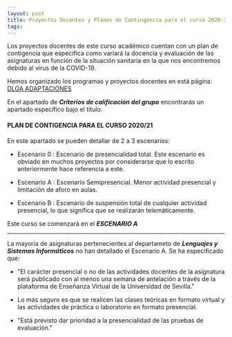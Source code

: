 ```yaml
---
layout: post
title: Proyectos Docentes y Planes de Contingencia para el curso 2020-2021
tags: 
---
```


Los proyectos docentes de este curso académico cuentan con un plan de contigencia que especifica como variará la docencia y evaluación de las asignaturas en función de la situación sanitaria en la que nos encontremos debido al virus de la COVID-19.

Hemos organizado los programas y proyectos docentes en está página: [DLGA ADAPTACIONES](https://dlga.github.io/dlgaadaptaciones/)

En el apartado de ***Criterios de calificación del grupo*** encontrarás un apartado específico bajo el título:

#### PLAN DE CONTIGENCIA PARA EL CURSO 2020/21

En este apartado se pueden detallar de 2 a 3 escenarios:

  * Escenario 0 : Escenario de presencialidad total. Este escenario es obviado en muchos proyectos por considerarse que lo escrito anteriormente hace referencia a este.

  * Escenario A : Escenario Semipresencial. Menor actividad presencial y limitación de aforo en aulas.

  * Escenario B : Escenario de suspensión total de cualquier actividad presencial, lo que significa que se realizarán telemáticamente.

Este curso se comenzará en el ***ESCENARIO A***


-------

La mayoria de asignaturas pertenecientes al departameto de ***Lenguajes y Sistemas Informáticos*** no han detallado el Escenario A. Se ha especificado que:

  * "El carácter presencial o no de las actividades docentes de la asignatura será publicado con al menos una semana de antelación a través de la plataforma de Enseñanza Virtual de la Universidad de Sevilla."

  * Lo más seguro es que se realicen las clases teóricas en formato virtual y las actividades de práctica o laboratorio en formato presencial.

  * "Está previsto dar prioridad a la presencialidad de las pruebas de evaluación."